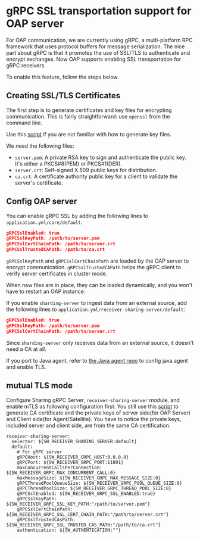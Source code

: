 # gRPC SSL transportation support for OAP server

For OAP communication, we are currently using gRPC, a multi-platform RPC framework that uses protocol buffers for
message serialization. The nice part about gRPC is that it promotes the use of SSL/TLS to authenticate and encrypt
exchanges. Now OAP supports enabling SSL transportation for gRPC receivers.

To enable this feature, follow the steps below.

## Creating SSL/TLS Certificates

The first step is to generate certificates and key files for encrypting communication. This is
fairly straightforward: use `openssl` from the command line.

Use this [script](../../../../tools/TLS/tls_key_generate.sh) if you are not familiar with how to generate key files.

We need the following files:
 - `server.pem`: A private RSA key to sign and authenticate the public key. It's either a PKCS#8(PEM) or PKCS#1(DER).
 - `server.crt`: Self-signed X.509 public keys for distribution.
 - `ca.crt`: A certificate authority public key for a client to validate the server's certificate.
 
## Config OAP server 

You can enable gRPC SSL by adding the following lines to `application.yml/core/default`.
```json
gRPCSslEnabled: true
gRPCSslKeyPath: /path/to/server.pem
gRPCSslCertChainPath: /path/to/server.crt
gRPCSslTrustedCAPath: /path/to/ca.crt
```

`gRPCSslKeyPath` and `gRPCSslCertChainPath` are loaded by the OAP server to encrypt communication. `gRPCSslTrustedCAPath`
helps the gRPC client to verify server certificates in cluster mode.

When new files are in place, they can be loaded dynamically, and you won't have to restart an OAP instance.

If you enable `sharding-server` to ingest data from an external source, add the following lines to `application.yml/receiver-sharing-server/default`:

```json
gRPCSslEnabled: true
gRPCSslKeyPath: /path/to/server.pem
gRPCSslCertChainPath: /path/to/server.crt
```

Since `sharding-server` only receives data from an external source, it doesn't need a CA at all.

If you port to Java agent, refer to [the Java agent repo](http://github.com/apache/skywalking-java) to config java agent and enable TLS.

## mutual TLS mode

Configure Sharing gRPC Server, `receiver-sharing-server` module, and enable mTLS as following configuration first. You still use this [script](../../../../tools/TLS/tls_key_generate.sh) to generate CA certificate and the private keys of server side(for OAP Server) and Client side(for Agent/Satellite).
You have to notice the private keys, included server and client side, are from the same CA certification.
```properties
receiver-sharing-server:
  selector: ${SW_RECEIVER_SHARING_SERVER:default}
  default:
    # For gRPC server
    gRPCHost: ${SW_RECEIVER_GRPC_HOST:0.0.0.0}
    gRPCPort: ${SW_RECEIVER_GRPC_PORT:11801}
    maxConcurrentCallsPerConnection: ${SW_RECEIVER_GRPC_MAX_CONCURRENT_CALL:0}
    maxMessageSize: ${SW_RECEIVER_GRPC_MAX_MESSAGE_SIZE:0}
    gRPCThreadPoolQueueSize: ${SW_RECEIVER_GRPC_POOL_QUEUE_SIZE:0}
    gRPCThreadPoolSize: ${SW_RECEIVER_GRPC_THREAD_POOL_SIZE:0}
    gRPCSslEnabled: ${SW_RECEIVER_GRPC_SSL_ENABLED:true}
    gRPCSslKeyPath: ${SW_RECEIVER_GRPC_SSL_KEY_PATH:"/path/to/server.pem"}
    gRPCSslCertChainPath: ${SW_RECEIVER_GRPC_SSL_CERT_CHAIN_PATH:"/path/to/server.crt"}
    gRPCSslTrustedCAsPath: ${SW_RECEIVER_GRPC_SSL_TRUSTED_CAS_PATH:"/path/to/ca.crt"}
    authentication: ${SW_AUTHENTICATION:""}
```
